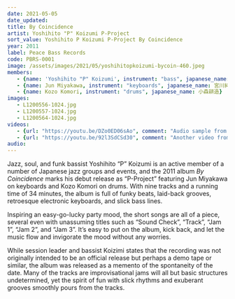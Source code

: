 ```yaml
---
date: 2021-05-05
date_updated: 
title: By Coincidence
artist: Yoshihito "P" Koizumi P-Project
sort_value: Yoshihito P Koizumi P-Project By Coincidence
year: 2011
label: Peace Bass Records
code: PBRS-0001
image: /assets/images/2021/05/yoshihitopkoizumi-bycoin-460.jpeg
members:
   - {name: 'Yoshihito "P" Koizumi', instrument: "bass", japanese_name: 小泉P克人, url: "https://www.yoshihitopkoizumi.com/"}
   - {name: Jun Miyakawa, instrument: "keyboards", japanese_name: 宮川純, url: "https://www.jun-miyakawa.com/"}
   - {name: Kozo Komori, instrument: "drums", japanese_name: 小森耕造}
images:
   - L1200556-1024.jpg
   - L1200557-1024.jpg
   - L1200564-1024.jpg
videos: 
   - {url: "https://youtu.be/DZo0ED06sAo", comment: "Audio sample from “JB’s Poem”, the first track on the album"}
   - {url: "https://youtu.be/92l3SdCSd30", comment: "Another video from Yoshihito “P” Koizumi"}
audio:
---
```

Jazz, soul, and funk bassist Yoshihito “P” Koizumi is an active member of a number of Japanese jazz groups and events, and the 2011 album *By Coincidence* marks his debut release as “P-Project” featuring Jun Miyakawa on keyboards and Kozo Komori on drums. With nine tracks and a running time of 34 minutes, the album is full of funky beats, laid-back grooves, retroesque electronic keyboards, and slick bass lines.

Inspiring an easy-go-lucky party mood, the short songs are all of a piece, several even with unassuming titles such as “Sound Check”, “Track”, “Jam 1”, “Jam 2”, and “Jam 3”. It’s easy to put on the album, kick back, and let the music flow and invigorate the mood without any worries.

While session leader and bassist Koizimi states that the recording was not originally intended to be an official release but perhaps a demo tape or similar, the album was released as a memento of the spontaneity of the date. Many of the tracks are improvisational jams will all but basic structures undetermined, yet the spirit of fun with slick rhythms and exuberant grooves smoothly pours from the tracks.

